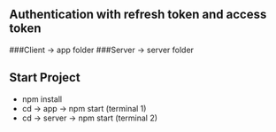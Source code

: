 ## Authentication with refresh token and access token

###Client -> app folder
###Server -> server folder

## Start Project
- npm install
- cd -> app -> npm start (terminal 1)
- cd -> server -> npm start (terminal 2)
  
